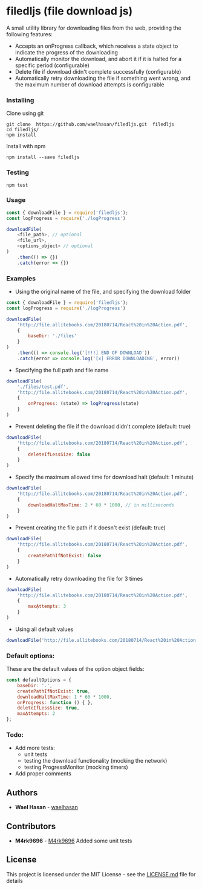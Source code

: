 # filedljs (file download js)
A small utility library for downloading files from the web, providing the following features:
- Accepts an onProgress callback, which receives a state object to indicate the progress of the downloading
- Automatically monitor the download, and abort it if it is halted for a specific period (configurable)
- Delete file if download didn't complete successfully (configurable)
- Automatically retry downloading the file if something went wrong, and the maximum number of download attempts is configurable

### Installing

Clone using git 
```
git clone  https://github.com/waelhasan/filedljs.git  filedljs
cd filedljs/
npm install
```
Install with npm
```
npm install --save filedljs
```

### Testing

```
npm test
```

### Usage

```js
const { downloadFile } = require('filedljs');
const logProgress = require('./logProgress')

downloadFile(
    <file_path>, // optional
    <file_url>,
    <options_object> // optional
)
    .then(() => {})
    .catch(error => {})

```

### Examples

- Using the original name of the file, and specifying the download folder

```js
const { downloadFile } = require('filedljs');
const logProgress = require('./logProgress')

downloadFile(
    'http://file.allitebooks.com/20180714/React%20in%20Action.pdf',
    {
        baseDir: './files'
    }
)
    .then(() => console.log('[!!!] END OF DOWNLOAD'))
    .catch(error => console.log('[x] ERROR DOWNLOADING', error))

```

- Specifying the full path and file name

```js
downloadFile(
    './files/test.pdf',
    'http://file.allitebooks.com/20180714/React%20in%20Action.pdf',
    {
        onProgress: (state) => logProgress(state)
    }
)

```

- Prevent deleting the file if the download didn't complete (default: true)

```js
downloadFile(
    'http://file.allitebooks.com/20180714/React%20in%20Action.pdf',
    {
        deleteIfLessSize: false
    }
)
```

- Specify the maximum allowed time for download halt (default: 1 minute)

```js
downloadFile(
    'http://file.allitebooks.com/20180714/React%20in%20Action.pdf',
    {
        downloadHaltMaxTime: 2 * 60 * 1000, // in milliseconds
    }
)
```

- Prevent creating the file path if it doesn't exist (default: true)

```js
downloadFile(
    'http://file.allitebooks.com/20180714/React%20in%20Action.pdf',
    {
        createPathIfNotExist: false
    }
)
```

- Automatically retry downloading the file for 3 times

```js
downloadFile(
    'http://file.allitebooks.com/20180714/React%20in%20Action.pdf',
    {
        maxِAttempts: 3
    }
)
```

- Using all default values

```js
downloadFile('http://file.allitebooks.com/20180714/React%20in%20Action.pdf')
```

### Default options:

These are the default values of the option object fields:

```js
const defaultOptions = {
    baseDir: '.',
    createPathIfNotExist: true,
    downloadHaltMaxTime: 1 * 60 * 1000,
    onProgress: function () { },
    deleteIfLessSize: true,
    maxِAttempts: 2
};
```

### Todo:

- Add more tests:
    - unit tests 
    - testing the download functionality (mocking the network)
    - testing ProgressMonitor (mocking timers)
- Add proper comments

## Authors

* **Wael Hasan** - [waelhasan](https://github.com/waelhasan)

## Contributors
* **M4rk9696** - [M4rk9696](https://github.com/M4rk9696)
Added some unit tests

## License

This project is licensed under the MIT License - see the [LICENSE.md](LICENSE.md) file for details
